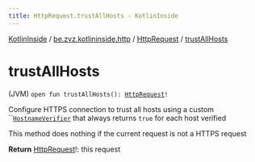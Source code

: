 ```yaml
---
title: HttpRequest.trustAllHosts - KotlinInside
---
```


[KotlinInside](../../index.html) / [be.zvz.kotlininside.http](../index.html) / [HttpRequest](index.html) / [trustAllHosts](./trust-all-hosts.html)

# trustAllHosts

(JVM) `open fun trustAllHosts(): `[`HttpRequest`](index.html)`!`

Configure HTTPS connection to trust all hosts using a custom ``[`HostnameVerifier`](https://docs.oracle.com/javase/7/docs/api/javax/net/ssl/HostnameVerifier.html) that always returns `true` for each host verified

 This method does nothing if the current request is not a HTTPS request

**Return**
[HttpRequest](index.html)!: this request

